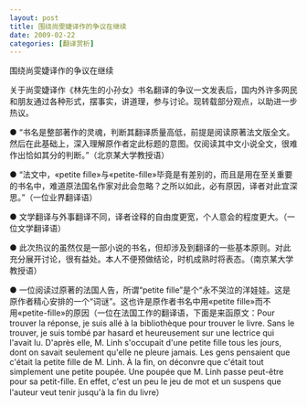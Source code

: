 ```yaml
---
layout: post
title: 围绕尚雯婕译作的争议在继续
date: 2009-02-22
categories: [翻译赏析]  
---
```


围绕尚雯婕译作的争议在继续

关于尚雯婕译作《林先生的小孙女》书名翻译的争议一文发表后，国内外许多网民和朋友通过各种形式，摆事实，讲道理，参与讨论。现转载部分观点，以助进一步热议。

● “书名是整部著作的灵魂，判断其翻译质量高低，前提是阅读原著法文版全文。然后在此基础上，深入理解原作者定此标题的意图。仅阅读其中文小说全文，很难作出恰如其分的判断。”（北京某大学教授语）

● “法文中，«petite fille»与«petite-fille»毕竟是有差别的，而且是用在至关重要的书名中，难道原法国名作家对此会忽略？之所以如此，必有原因，译者对此宜深思。”（一位业界翻译语）

● 文学翻译与外事翻译不同，译者诠释的自由度更宽，个人意会的程度更大。（一位文学翻译语）

● 此次热议的虽然仅是一部小说的书名，但却涉及到翻译的一些基本原则。对此充分展开讨论，很有益处。本人不便预做结论，时机成熟时将表态。（南京某大学教授语）

● 一位阅读过原著的法国人告，所谓“petite fille”是个“永不哭泣的洋娃娃。这是原作者精心安排的一个“词谜”。这也许是原作者书名中用«petite fille»而不用«petite-fille»的原因（一位在法国工作的翻译语，下面是来函原文：Pour trouver la réponse, je suis allé à la bibliothèque pour trouver le livre. Sans le trouver, je suis tombé par hasard et heureusement sur une lectrice qui l'avait lu. D'après elle, M. Linh s'occupait d'une petite fille tous les jours, dont on savait seulement qu'elle ne pleure jamais. Les gens pensaient que c'était la petite fille de M. Linh. À la fin, on déconvre que c'était tout simplement une petite poupée. Une poupée que M. Linh passe peut-être pour sa petit-fille. En effet, c'est un peu le jeu de mot et un suspens que l'auteur veut tenir jusqu'à la fin du livre）
